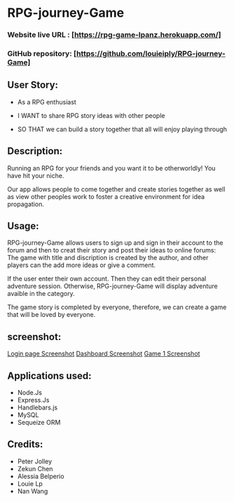 # RPG-journey-Game



### Website live URL : [https://rpg-game-lpanz.herokuapp.com/]
### GitHub repository: [https://github.com/louieiply/RPG-journey-Game]


## User Story:

- As a RPG enthusiast 

- I WANT to share RPG story ideas with other people

- SO THAT we can build a story together that all will enjoy playing through


## Description: 
Running an RPG for your friends and you want it to be otherworldly! You have hit your niche.

Our app allows people to come together and create stories together as well as view other peoples work to foster a creative environment for idea propagation.


## Usage:
RPG-journey-Game allows users to sign up and sign in their account to the forum and then to creat their story and post their ideas to online forums: The game with title and discription is created by the author, and other players can the add more ideas or give a comment.

If the user enter their own account. Then they can edit their personal adventure session. Otherwise, RPG-journey-Game will display adventure avaible in the category.

The game story is completed by everyone, therefore, we can create a game that will be loved by everyone.

## screenshot:
[Login page Screenshot](./public/login.png) [Dashboard Screenshot](./public/mainpage.png) [Game 1 Screenshot](./public/game1.png)
## Applications used:
- Node.Js
- Express.Js
- Handlebars.js
- MySQL
- Sequeize ORM


## Credits:
- Peter Jolley
- Zekun Chen
- Alessia Belperio
- Louie Lp
- Nan Wang
